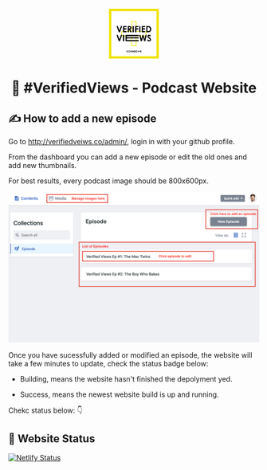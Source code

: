 <p align="center">
  <a href="http://verifiedveiws.co/" target="_blank" rel="noopener noreferrer">
    <img alt="Verified Views Podcast Logo" src="https://raw.githubusercontent.com/giopunt/verified-views-poc/master/src/images/logo.jpg" width="100" />
  </a>
</p>
<h1 align="center">
  🎤 #VerifiedViews - Podcast Website 
</h1>

## ✍️ How to add a new episode

Go to http://verifiedveiws.co/admin/, login in with your github profile.

From the dashboard you can add a new episode or edit the old ones and add new thumbnails.

For best results, every podcast image should be 800x600px.

![](static/admin.png)

Once you have sucessfully added or modified an episode, the website will take a few minutes to update, check the status badge below: 

- Building, means the website hasn't finished the depolyment yed.

- Success, means the newest website build is up and running. 

Chekc status below: 👇

## 💫 Website Status

[![Netlify Status](https://api.netlify.com/api/v1/badges/ad361ee9-02a1-455d-b79c-5fe0e80213fc/deploy-status)](https://app.netlify.com/sites/awesome-leakey-40cad7/deploys)

